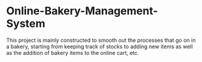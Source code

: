 # Online-Bakery-Management-System
This project is mainly constructed to smooth out the processes 
that go on in a bakery, starting from keeping track of stocks
to adding new items as well as the addition of bakery items to
the online cart, etc. 
